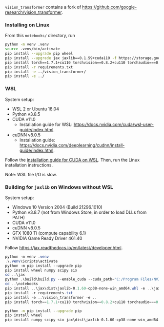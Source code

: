 `vision_transformer` contains a fork of <https://github.com/google-research/vision_transformer>.

### Installing on Linux

From this `notebooks/` directory, run

```bash
python -m venv .venv
source .venv/bin/activate
pip install --upgrade pip wheel
pip install --upgrade jax jaxlib==0.1.59+cuda110 -f https://storage.googleapis.com/jax-releases/jax_releases.html
pip install torch==1.7.1+cu110 torchvision==0.8.2+cu110 torchaudio===0.7.2 -f https://download.pytorch.org/whl/torch_stable.html
pip install -r requirements.txt
pip install -e ../vision_transformer/
pip install -e ../
```

### WSL

System setup:

* WSL 2 or Ubuntu 18.04
* Python v3.8.5
* CUDA v11.0
  * Installation guide for WSL: <https://docs.nvidia.com/cuda/wsl-user-guide/index.html>.
* cuDNN v8.0.5
  * Installation guide: <https://docs.nvidia.com/deeplearning/cudnn/install-guide/index.html>.

Follow the [installation guide for CUDA on WSL](https://docs.nvidia.com/cuda/wsl-user-guide/index.html).
Then, run the Linux installation instructions.

Note: WSL file I/O is slow.

### Building for `jaxlib` on Windows without WSL

System setup:

* Windows 10 Version 2004 (Build 21296.1010)
* Python v3.8.7 (not from Windows Store, in order to load DLLs from PATH)
* CUDA v11.0
* cuDNN v8.0.5
* GTX 1080 Ti (compute capability 6.1)
* NVIDIA Game Ready Driver 461.40

Follow <https://jax.readthedocs.io/en/latest/developer.html>.

```powershell
python -m venv .venv
.\.venv\Scripts\activate
python -m pip install --upgrade pip
pip install wheel numpy scipy six
cd ..\jax
python .\build\build.py --enable_cuda --cuda_path="C:/Program Files/NVIDIA GPU Computing Toolkit/CUDA/v11.0" --cudnn_path="C:/Program Files/NVIDIA GPU Computing Toolkit/CUDA/v11.0" --cuda_compute_capabilities="5.0" --cuda_version="11.0" --cudnn_version="8.0.5"
cd ..\notebooks
pip install ..\jax\dist\jaxlib-0.1.60-cp38-none-win_amd64.whl -e ..\jax
pip install -r requirements.txt
pip install -e ..\vision_transformer -e ..
pip install torch==1.7.1+cu110 torchvision==0.8.2+cu110 torchaudio===0.7.2 -f https://download.pytorch.org/whl/torch_stable.html
```

```cmd
python -m pip install --upgrade pip
pip install wheel
pip install numpy scipy six jax\dist\jaxlib-0.1.60-cp38-none-win_amd64.whl -e jax -r requirements.txt -e vision_transformer -e robustness -e . torch==1.7.1+cu110 torchvision==0.8.2+cu110 torchaudio===0.7.2 -f https://download.pytorch.org/whl/torch_stable.html
```
